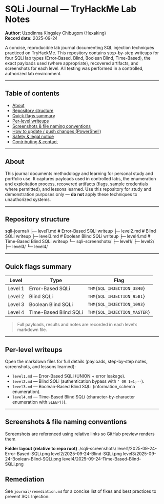 # SQLi Journal — TryHackMe Lab Notes

**Author:** Uzodinma Kingsley Chibugom (Hexaking)  
**Record date:** 2025-09-24

A concise, reproducible lab journal documenting SQL injection techniques practiced on TryHackMe. This repository contains step-by-step writeups for four SQLi lab types (Error-Based, Blind, Boolean Blind, Time-Based), the exact payloads used (where appropriate), recovered artifacts, and screenshots for each level. All testing was performed in a controlled, authorized lab environment.

---

## Table of contents
- [About](#about)  
- [Repository structure](#repository-structure)  
- [Quick flags summary](#quick-flags-summary)  
- [Per-level writeups](#per-level-writeups)  
- [Screenshots & file naming conventions](#screenshots--file-naming-conventions)  
- [How to update / push changes (PowerShell)](#how-to-update--push-changes-powershell)  
- [Safety & legal notice](#safety--legal-notice)  
- [Contributing & contact](#contributing--contact)

---

## About
This journal documents methodology and learning for personal study and portfolio use. It captures payloads used in controlled labs, the enumeration and exploitation process, recovered artifacts (flags, sample credentials where permitted), and lessons learned. Use this repository for study and demonstration purposes only — **do not** apply these techniques to unauthorized systems.

---

## Repository structure
sqli-journal/
├─ level1.md # Error-Based SQLi writeup
├─ level2.md # Blind SQLi writeup
├─ level3.md # Boolean Blind SQLi writeup
├─ level4.md # Time-Based Blind SQLi writeup
└─ sqli-screenshots/
├─ level1/
├─ level2/
├─ level3/
└─ level4/


---

## Quick flags summary
| Level | Type | Flag |
|-------|------|------|
| Level 1 | Error-Based SQLi | `THM{SQL_INJECTION_3840}` |
| Level 2 | Blind SQLi       | `THM{SQL_INJECTION_9581}` |
| Level 3 | Boolean Blind SQLi | `THM{SQL_INJECTION_1093}` |
| Level 4 | Time-Based Blind SQLi | `THM{SQL_INJECTION_MASTER}` |

> Full payloads, results and notes are recorded in each level’s markdown file.

---

## Per-level writeups
Open the markdown files for full details (payloads, step-by-step notes, screenshots, and lessons learned):

- `level1.md` — Error-Based SQLi (UNION + error leakage).  
- `level2.md` — Blind SQLi (authentication bypass with `' OR 1=1;--`).  
- `level3.md` — Boolean-Based Blind SQLi (information_schema enumeration).  
- `level4.md` — Time-Based Blind SQLi (character-by-character enumeration with `SLEEP()`).

---

## Screenshots & file naming conventions
Screenshots are referenced using relative links so GitHub preview renders them.

**Folder layout (relative to repo root)**
./sqli-screenshots/
level1/2025-09-24-Error-Based-SQLi.png
level2/2025-09-24-Blind-SQLi.png
level3/2025-09-24-Boolean-Blind-SQLi.png
level4/2025-09-24-Time-Based-Blind-SQLi.png  
## Remediation
See `journal/remediation.md` for a concise list of fixes and best practices to prevent SQL Injection.
